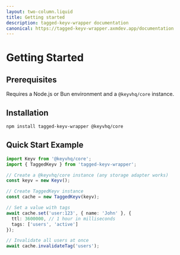 ```yaml
---
layout: two-column.liquid
title: Getting started
description: tagged-keyv-wrapper documentation 
canonical: https://tagged-keyv-wrapper.axmdev.app/documentation
---
```


# Getting Started

## Prerequisites

Requires a Node.js or Bun environment and a `@keyvhq/core` instance.

## Installation

```bash
npm install tagged-keyv-wrapper @keyvhq/core
```

## Quick Start Example

```typescript
import Keyv from '@keyvhq/core';
import { TaggedKeyv } from 'tagged-keyv-wrapper';

// Create a @keyvhq/core instance (any storage adapter works)
const keyv = new Keyv();

// Create TaggedKeyv instance
const cache = new TaggedKeyv(keyv);

// Set a value with tags
await cache.set('user:123', { name: 'John' }, {
  ttl: 3600000, // 1 hour in milliseconds
  tags: ['users', 'active']
});

// Invalidate all users at once
await cache.invalidateTag('users');
```